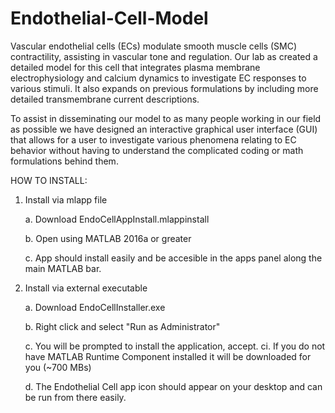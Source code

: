 # Endothelial-Cell-Model


Vascular endothelial cells (ECs) modulate smooth muscle cells (SMC) contractility, assisting in vascular tone and regulation. Our lab as created a detailed model for this cell that integrates plasma membrane electrophysiology and calcium dynamics to investigate EC responses to various stimuli. It also expands on previous formulations by including more detailed transmembrane current descriptions.

To assist in disseminating our model to as many people working in our field as possible we have designed an interactive graphical user interface (GUI) that allows for a user to investigate various phenomena relating to EC behavior without having to understand the complicated coding or math formulations behind them.

HOW TO INSTALL:

1. Install via mlapp file

	a. Download EndoCellAppInstall.mlappinstall
	
	b. Open using MATLAB 2016a or greater
	
	c. App should install easily and be accesible in the apps panel along the main MATLAB bar.
	
2. Install via external executable 

	a. Download EndoCellInstaller.exe
	
	b. Right click and select "Run as Administrator"
	
	c. You will be prompted to install the application, accept.
		ci. If you do not have MATLAB Runtime Component installed it will be downloaded for you (~700 MBs)
		
	d. The Endothelial Cell app icon should appear on your desktop and can be run from there easily.
